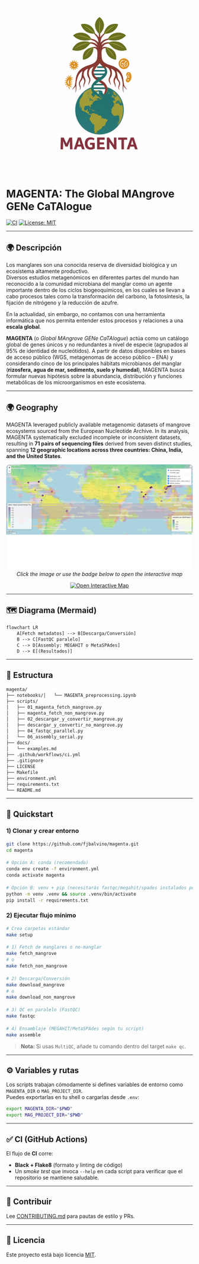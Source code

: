 <p align="center">
  <img src="https://raw.githubusercontent.com/fjbalvino/magenta/master/magenta.png" alt="MAGENTA logo" width="300"/>
</p>

# **MAGENTA:** The Global **MA**ngrove **GEN**e Ca**TA**logue

[![CI](https://github.com/fjbalvino/magenta/actions/workflows/ci.yml/badge.svg)](https://github.com/fjbalvino/magenta/actions/workflows/ci.yml)
[![License: MIT](https://img.shields.io/badge/License-MIT-yellow.svg)](LICENSE)

---

## 🌍 Descripción

Los manglares son una conocida reserva de diversidad biológica y un ecosistema altamente productivo.  
Diversos estudios metagenómicos en diferentes partes del mundo han reconocido a la comunidad microbiana del manglar como un agente importante dentro de los ciclos biogeoquímicos, en los cuales se llevan a cabo procesos tales como la transformación del carbono, la fotosíntesis, la fijación de nitrógeno y la reducción de azufre.  

En la actualidad, sin embargo, no contamos con una herramienta informática que nos permita entender estos procesos y relaciones a una **escala global**.

**MAGENTA** (o *Global MAngrove GENe CaTAlogue*) actúa como un catálogo global de genes únicos y no redundantes a nivel de especie (agrupados al 95% de identidad de nucleótidos). A partir de datos disponibles en bases de acceso público (WGS, metagenomas de acceso público – ENA) y considerando cinco de los principales hábitats microbianos del manglar (**rizosfera, agua de mar, sedimento, suelo y humedal**), MAGENTA busca formular nuevas hipótesis sobre la abundancia, distribución y funciones metabólicas de los microorganismos en este ecosistema.

---

## 🌍 Geography

MAGENTA leveraged publicly available metagenomic datasets of mangrove ecosystems sourced from the European Nucleotide Archive. In its analysis, MAGENTA systematically excluded incomplete or inconsistent datasets, resulting in **71 pairs of sequencing files** derived from seven distinct studies, spanning **12 geographic locations across three countries: China, India, and the United States**.

<p align="center">
  <a href="https://fjbalvino.github.io/magenta/" target="_blank">
    <img src="docs/assets/map-preview.png" alt="Open the interactive MAGENTA map" style="max-width: 100%; height: auto; border-radius: 8px;"/>
  </a>
  <br/>
  <em>Click the image or use the badge below to open the interactive map</em>
</p>

<p align="center">
  <a href="https://fjbalvino.github.io/magenta/">
    <img src="https://img.shields.io/badge/🌍_Open_Interactive_Map-0A0A0A?style=for-the-badge&logo=github&logoColor=white" alt="Open Interactive Map"/>
  </a>
</p>


---


## 🗺️ Diagrama (Mermaid)

```mermaid
flowchart LR
    A[Fetch metadatos] --> B[Descarga/Conversión]
    B --> C[FastQC paralelo]
    C --> D[Assembly: MEGAHIT o MetaSPAdes]
    D --> E[(Resultados)]
```

---

## 📂 Estructura

```
magenta/
├── notebooks/│   └── MAGENTA_preprocessing.ipynb
├── scripts/
│   ├── 01_magenta_fetch_mangrove.py
│   ├── magenta_fetch_non_mangrove.py
│   ├── 02_descargar_y_convertir_mangrove.py
│   ├── descargar_y_convertir_no_mangrove.py
│   ├── 04_fastqc_parallel.py
│   └── 06_assembly_serial.py
├── docs/
│   └── examples.md
├── .github/workflows/ci.yml
├── .gitignore
├── LICENSE
├── Makefile
├── environment.yml
├── requirements.txt
└── README.md
```

---

## 🚀 Quickstart

### 1) Clonar y crear entorno
```bash
git clone https://github.com/fjbalvino/magenta.git
cd magenta

# Opción A: conda (recomendado)
conda env create -f environment.yml
conda activate magenta

# Opción B: venv + pip (necesitarás fastqc/megahit/spades instalados por tu cuenta)
python -m venv .venv && source .venv/bin/activate
pip install -r requirements.txt
```

### 2) Ejecutar flujo mínimo
```bash
# Crea carpetas estándar
make setup

# 1) Fetch de manglares o no-manglar
make fetch_mangrove
# o
make fetch_non_mangrove

# 2) Descarga/Conversión
make download_mangrove
# o
make download_non_mangrove

# 3) QC en paralelo (FastQC)
make fastqc

# 4) Ensamblaje (MEGAHIT/MetaSPAdes según tu script)
make assemble
```

> **Nota:** Si usas `MultiQC`, añade tu comando dentro del target `make qc`.

---

## ⚙️ Variables y rutas

Los scripts trabajan cómodamente si defines variables de entorno como `MAGENTA_DIR` o `MAG_PROJECT_DIR`.  
Puedes exportarlas en tu shell o cargarlas desde `.env`:

```bash
export MAGENTA_DIR="$PWD"
export MAG_PROJECT_DIR="$PWD"
```

---

## ✅ CI (GitHub Actions)

El flujo de **CI** corre:
- **Black + Flake8** (formato y linting de código)
- Un _smoke test_ que invoca `--help` en cada script para verificar que el repositorio se mantiene saludable.

---

## 🤝 Contribuir

Lee [CONTRIBUTING.md](CONTRIBUTING.md) para pautas de estilo y PRs.

---

## 📜 Licencia

Este proyecto está bajo licencia [MIT](LICENSE).
